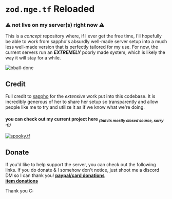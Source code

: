 # `zod.mge.tf` Reloaded 
### ⚠️ not live on my server(s) right now ⚠️
This is a _concept_ repository where, if I ever get the free time, I'll hopefully be able to work from sappho's absurdly well-made server setup into a much less well-made version that is perfectly tailored for my use. For now, the current servers run an ***EXTREMELY*** poorly made system, which is likely the way it will stay for a while.  

![bball-done](https://user-images.githubusercontent.com/16076573/197131842-0aa776e2-6026-4830-82a9-de924ef91807.png)

## Credit
Full credit to [sappho](https://github.com/sapphonie) for the _extensive_ work put into this codebase. It is incredibly generous of her to share her setup so transparently and allow people like me to try and utilize it as if we know what we're doing. 

#### you can check out my current project here <sub>*(but its mostly closed source, sorry :C)*</sub>
[![spooky.tf](https://user-images.githubusercontent.com/16076573/192673098-48467c36-2d96-43ca-bc02-5ec993989ceb.gif)](https://github.com/spookytf/)  

 ## Donate
 If you'd like to help support the server, you can check out the following links. If you do donate & I somehow don't notice, just shoot me a discord DM so I can thank you!
 [**paypal/card donations**](https://donate.contenthell.earth/)  
 [**item donations**](https://tradeoffers.contenthell.earth/)  
 
 Thank you C:

